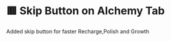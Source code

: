 # 🟥 Skip Button on Alchemy Tab

Added skip button for faster Recharge,Polish and Growth

<figure><img src="https://moonbd.online/docs/special/skip.png" alt=""><figcaption></figcaption></figure>
